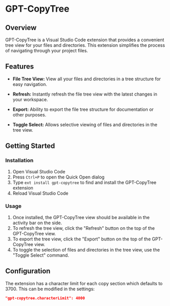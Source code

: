 # GPT-CopyTree

## Overview

GPT-CopyTree is a Visual Studio Code extension that provides a convenient tree view for your files and directories. This extension simplifies the process of navigating through your project files.

## Features

* **File Tree View:** View all your files and directories in a tree structure for easy navigation.

* **Refresh:** Instantly refresh the file tree view with the latest changes in your workspace.

* **Export:** Ability to export the file tree structure for documentation or other purposes.

* **Toggle Select:** Allows selective viewing of files and directories in the tree view.

## Getting Started

### Installation

1. Open Visual Studio Code
2. Press `Ctrl+P` to open the Quick Open dialog
3. Type `ext install gpt-copytree` to find and install the GPT-CopyTree extension
4. Reload Visual Studio Code

### Usage

1. Once installed, the GPT-CopyTree view should be available in the activity bar on the side.
2. To refresh the tree view, click the "Refresh" button on the top of the GPT-CopyTree view.
3. To export the tree view, click the "Export" button on the top of the GPT-CopyTree view.
4. To toggle the selection of files and directories in the tree view, use the "Toggle Select" command.

## Configuration

The extension has a character limit for each copy section which defaults to 3700. This can be modified in the settings:

```json
"gpt-copytree.characterLimit": 4000
